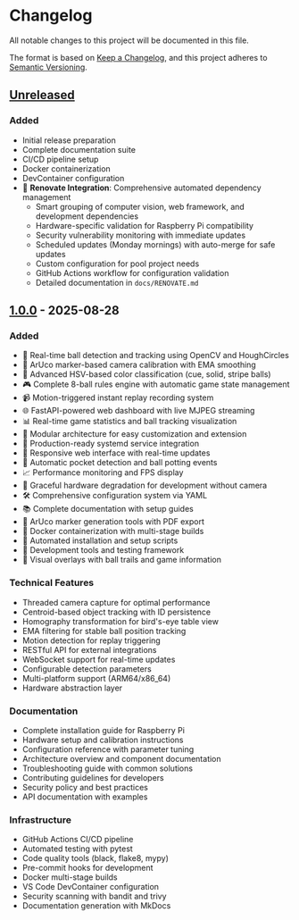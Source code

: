 # Changelog

All notable changes to this project will be documented in this file.

The format is based on [Keep a Changelog](https://keepachangelog.com/en/1.0.0/),
and this project adheres to [Semantic Versioning](https://semver.org/spec/v2.0.0.html).

## [Unreleased]

### Added
- Initial release preparation
- Complete documentation suite
- CI/CD pipeline setup
- Docker containerization
- DevContainer configuration
- 🤖 **Renovate Integration**: Comprehensive automated dependency management
  - Smart grouping of computer vision, web framework, and development dependencies
  - Hardware-specific validation for Raspberry Pi compatibility
  - Security vulnerability monitoring with immediate updates
  - Scheduled updates (Monday mornings) with auto-merge for safe updates
  - Custom configuration for pool project needs
  - GitHub Actions workflow for configuration validation
  - Detailed documentation in `docs/RENOVATE.md`

## [1.0.0] - 2025-08-28

### Added
- 🎥 Real-time ball detection and tracking using OpenCV and HoughCircles
- 🎯 ArUco marker-based camera calibration with EMA smoothing
- 🎱 Advanced HSV-based color classification (cue, solid, stripe balls)
- 🎮 Complete 8-ball rules engine with automatic game state management
- 📹 Motion-triggered instant replay recording system
- 🌐 FastAPI-powered web dashboard with live MJPEG streaming
- 📊 Real-time game statistics and ball tracking visualization
- 🔧 Modular architecture for easy customization and extension
- 🚀 Production-ready systemd service integration
- 📱 Responsive web interface with real-time updates
- 🎯 Automatic pocket detection and ball potting events
- 📈 Performance monitoring and FPS display
- 🔄 Graceful hardware degradation for development without camera
- 🛠️ Comprehensive configuration system via YAML
- 📚 Complete documentation with setup guides
- 🎪 ArUco marker generation tools with PDF export
- 🐳 Docker containerization with multi-stage builds
- 🔧 Automated installation and setup scripts
- 🧪 Development tools and testing framework
- 🌈 Visual overlays with ball trails and game information

### Technical Features
- Threaded camera capture for optimal performance
- Centroid-based object tracking with ID persistence
- Homography transformation for bird's-eye table view
- EMA filtering for stable ball position tracking
- Motion detection for replay triggering
- RESTful API for external integrations
- WebSocket support for real-time updates
- Configurable detection parameters
- Multi-platform support (ARM64/x86_64)
- Hardware abstraction layer

### Documentation
- Complete installation guide for Raspberry Pi
- Hardware setup and calibration instructions
- Configuration reference with parameter tuning
- Architecture overview and component documentation
- Troubleshooting guide with common solutions
- Contributing guidelines for developers
- Security policy and best practices
- API documentation with examples

### Infrastructure
- GitHub Actions CI/CD pipeline
- Automated testing with pytest
- Code quality tools (black, flake8, mypy)
- Pre-commit hooks for development
- Docker multi-stage builds
- VS Code DevContainer configuration
- Security scanning with bandit and trivy
- Documentation generation with MkDocs

[Unreleased]: https://github.com/mrwogu/PoolMind/compare/v1.0.0...HEAD
[1.0.0]: https://github.com/mrwogu/PoolMind/releases/tag/v1.0.0
